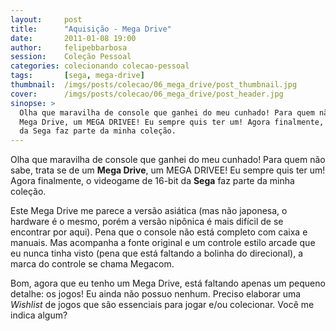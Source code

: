 ```yaml
---
layout:     post
title:      "Aquisição - Mega Drive"
date:       2011-01-08 19:00
author:     felipebbarbosa
session:    Coleção Pessoal
categories: colecionando colecao-pessoal
tags:       [sega, mega-drive]
thumbnail:  /imgs/posts/colecao/06_mega_drive/post_thumbnail.jpg
cover:      /imgs/posts/colecao/06_mega_drive/post_header.jpg
sinopse: >
  Olha que maravilha de console que ganhei do meu cunhado! Para quem não sabe, trata se de um
  Mega Drive, um MEGA DRIVEE! Eu sempre quis ter um! Agora finalmente, o videogame de 16-bit
  da Sega faz parte da minha coleção.
---
```

Olha que maravilha de console que ganhei do meu cunhado! Para quem não sabe, trata se de um
**Mega Drive**, um MEGA DRIVEE! Eu sempre quis ter um! Agora finalmente, o videogame de 16-bit
da **Sega** faz parte da minha coleção.

Este Mega Drive me parece a versão asiática (mas não japonesa, o hardware é o mesmo, porém a
versão nipônica é mais difícil de se encontrar por aqui). Pena que o console não está completo
com caixa e manuais. Mas acompanha a fonte original e um controle estilo arcade que eu nunca tinha
visto (pena que está faltando a bolinha do direcional), a marca do controle se chama Megacom.

Bom, agora que eu tenho um Mega Drive, está faltando apenas um pequeno detalhe: os jogos! Eu ainda
não possuo nenhum. Preciso elaborar uma *Wishlist* de jogos que são essenciais para jogar e/ou
colecionar. Você me indica algum?
